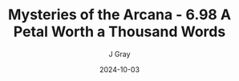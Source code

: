---
title: 'Mysteries of the Arcana - 6.98 A Petal Worth a Thousand Words'
alt: 'Mysteries of the Arcana'
date: '2024-10-03'
author: 'J Gray'
artist: 'Keira'
---